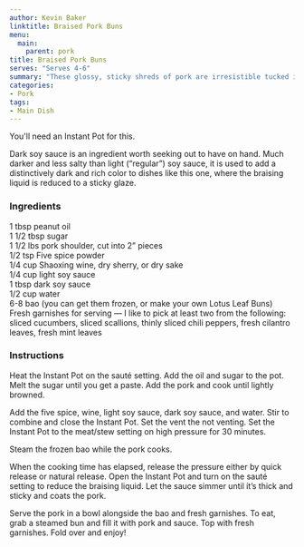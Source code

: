 ```yaml
---
author: Kevin Baker
linktitle: Braised Pork Buns
menu:
  main:
    parent: pork
title: Braised Pork Buns
serves: "Serves 4-6"
summary: "These glossy, sticky shreds of pork are irresistible tucked into a fluffy steamed bun with a bit of cucumber, scallions, and herbs."
categories:
- Pork
tags: 
- Main Dish
---
```

You'll need an Instant Pot for this.

Dark soy sauce is an ingredient worth seeking out to have on hand. Much darker and less salty than light (“regular”) soy sauce, it is used to add a distinctively dark and rich color to dishes like this one, where the braising liquid is reduced to a sticky glaze.

### Ingredients

<div class="ingredient-list">

1 tbsp peanut oil  
1 1/2 tbsp sugar  
1 1/2 lbs pork shoulder, cut into 2” pieces  
1/2 tsp Five spice powder  
1/4 cup Shaoxing wine, dry sherry, or dry sake   
1/4 cup light soy sauce  
1 tbsp dark soy sauce  
1/2 cup water  
6-8 bao (you can get them frozen, or make your own Lotus Leaf Buns)  
Fresh garnishes for serving — I like to pick at least two from the following: sliced cucumbers, sliced scallions, thinly sliced chili peppers, fresh cilantro leaves, fresh mint leaves  

</div>

### Instructions
Heat the Instant Pot on the sauté setting. Add the oil and sugar to the pot. Melt the sugar until you get a paste. Add the pork and cook until lightly browned.

Add the five spice, wine, light soy sauce, dark soy sauce, and water. Stir to combine and close the Instant Pot. Set the vent the not venting.  Set the Instant Pot to the meat/stew setting on high pressure for 30 minutes.

Steam the frozen bao while the pork cooks.

When the cooking time has elapsed, release the pressure either by quick release or natural release. Open the Instant Pot and turn on the sauté setting to reduce the braising liquid. Let the sauce simmer until it’s thick and sticky and coats the pork.

Serve the pork in a bowl alongside the bao and fresh garnishes. To eat, grab a steamed bun and fill it with pork and sauce. Top with fresh garnishes. Fold over and enjoy!